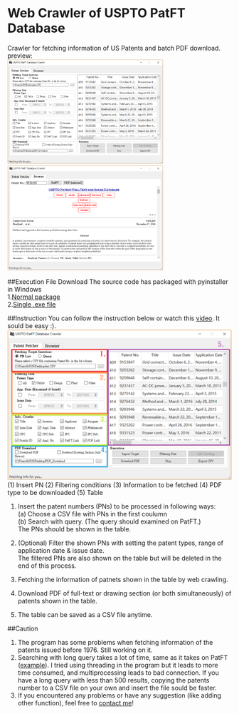 # Web Crawler of USPTO PatFT Database
Crawler for fetching information of US Patents and batch PDF download.  
preview:  
<img src="./pic/preview.png" width="350">
<img src="./pic/browser.png" width="350">
  
##Execution File Download
The source code has packaged with pyinstaller in Windows  
1.[Normal package](https://drive.google.com/open?id=0B4zCzLRoIx8eeWRwN1M3dFNTUE0)  
2.[Single .exe file](https://drive.google.com/open?id=0B4zCzLRoIx8eeG4wbUZDdVdrTDg)

##Instruction 
You can follow the instruction below or watch this [video](https://www.youtube.com/watch?v=zqSEqUk2kgg). It sould be easy :).    
<img src="./pic/ins.png">  
(1) Insert PN (2) Filtering conditions (3) Information to be fetched (4) PDF type to be downloaded (5) Table
1. Insert the patent numbers (PNs) to be processed in following ways:  
   (a) Choose a CSV file with PNs in the first coulumn   
   (b) Search with query. (The query should examined on PatFT.)  
   The PNs should be shown in the table.

2. (Optional) Filter the shown PNs with setting the patent types, range of application date & issue date.  
   The filtered PNs are also shown on the table but will be deleted in the end of this process.

3. Fetching the information of patnets shown in the table by web crawling.  

4. Download PDF of full-text or drawing section (or both simultaneously) of patents shown in the table.

5. The table can be saved as a CSV file anytime.

##Caution
1. The program has some problems when fetching information of the patents issued before 1976. Still working on it.
2. Searching with long query takes a lot of time, same as it takes on PatFT ([example](http://patft.uspto.gov/netacgi/nph-Parser?Sect1=PTO2&Sect2=HITOFF&u=%2Fnetahtml%2FPTO%2Fsearch-adv.htm&r=0&p=1&f=S&l=50&Query=%28%28%28CPC%2FA62B%24+OR+CPC%2FB65H%24%29+OR+CPC%2FF16D%24%29+OR+CPC%2FB66D%24%29+AND+%28%28brak%24+OR+lock%24%29+OR+%28retract%24+OR+rewind%24%29%29+AND+%28%28%28lifeline+OR+lanyard%29+OR+%22safety+line%22%29+OR+cable%29&d=PTXT)). I tried using threading in the program but it leads to more time consumed, and multiprocessing leads to bad connection. If you have a long query with less than 500 results, copying the patents number to a CSV file on your own and insert the file sould be faster.  
3. If you encountered any problems or have any suggestion (like adding other function), feel free to [contact me](http://mattwang44.wixsite.com/main/contact)!



  
 
